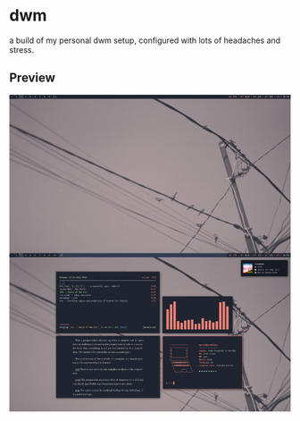 # dwm
a build of my personal dwm setup, configured with lots of headaches and stress.

## Preview
![](.github/dwm.png)

